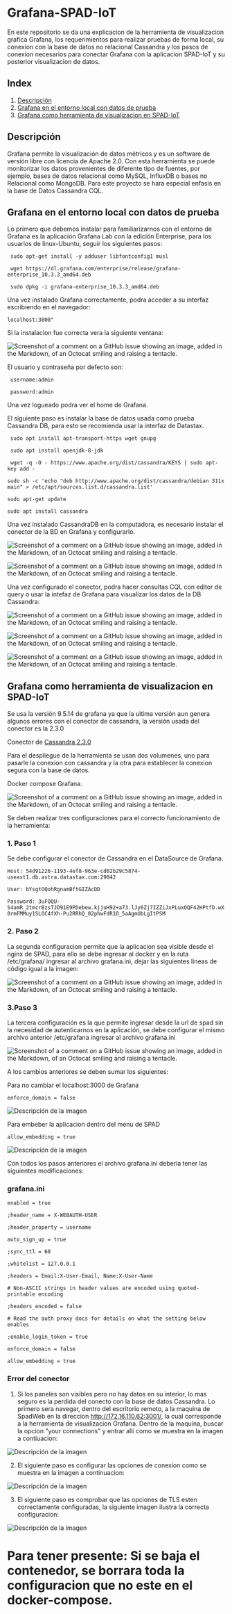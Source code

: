 # Grafana-SPAD-IoT
En este repositorio se da una explicacion de la herramienta de visualizacion grafica Grafana, los requerimientos para realizar pruebas de forma local, su conexion con la base de datos no relacional Cassandra y los pasos de conexion necesarios para conectar Grafana con la aplicacion SPAD-IoT y su posterior visualizacion de datos.

## Index

1. [Descripción](#Descripción)
2. [Grafana en el entorno local con datos de prueba](#Grafana-en-el-entorno-local-con-datos-de-prueba)
3. [Grafana como herramienta de visualizacion en SPAD-IoT](#Grafana-como-herramienta-de-visualizacion-en-SPAD-IoT)


## Descripción

Grafana permite la visualización de datos métricos y es un software de versión libre con licencia de Apache 2.0. Con esta herramienta se puede monitorizar los datos provenientes de diferente tipo de fuentes, por ejemplo, bases de datos relacional como MySQL, InfluxDB o bases no Relacional como MongoDB. Para este proyecto se hara especial enfasis en la base de Datos Cassandra CQL.

## Grafana en el entorno local con datos de prueba

Lo primero que debemos instalar para familiarizarnos con el entorno de Grafana es la aplicación Grafana Lab con la edición Enterprise, para los usuarios de linux-Ubuntu, seguir los siguientes pasos:

` sudo apt-get install -y adduser libfontconfig1 musl`

` wget https://dl.grafana.com/enterprise/release/grafana-enterprise_10.3.3_amd64.deb`

` sudo dpkg -i grafana-enterprise_10.3.3_amd64.deb`

Una vez instalado Grafana correctamente, podra acceder a su interfaz escribiendo en el navegador:

`localhost:3000"`

Si la instalacion fue correcta vera la siguiente ventana:

![Screenshot of a comment on a GitHub issue showing an image, added in the Markdown, of an Octocat smiling and raising a tentacle.](https://i.postimg.cc/cJqrbDs9/Captura-de-pantalla-2024-02-23-131130.png)

El usuario y contraseña por defecto son:

` username:admin`

` password:admin`

Una vez logueado podra ver el home de Grafana.

El siguiente paso es instalar la base de datos usada como prueba Cassandra DB, para esto se recomienda usar la interfaz de Datastax.

` sudo apt install apt-transport-https wget gnupg`

` sudo apt install openjdk-8-jdk`

` wget -q -O - https://www.apache.org/dist/cassandra/KEYS | sudo apt-key add -`

`sudo sh -c 'echo "deb http://www.apache.org/dist/cassandra/debian 311x main" > /etc/apt/sources.list.d/cassandra.list'`

`sudo apt-get update`

`sudo apt install cassandra`

Una vez instalado CassandraDB en la computadora, es necesario instalar el conector de la BD en Grafana y configurarlo.

![Screenshot of a comment on a GitHub issue showing an image, added in the Markdown, of an Octocat smiling and raising a tentacle.](https://i.postimg.cc/hvFHTdg5/Captura-de-pantalla-2024-02-23-132952.png)

![Screenshot of a comment on a GitHub issue showing an image, added in the Markdown, of an Octocat smiling and raising a tentacle.](https://i.postimg.cc/J4RXM7BN/Captura-de-pantalla-2024-02-23-133342.png)

Una vez configurado el conector, podra hacer consultas CQL con editor de query o usar la intefaz de Grafana para visualizar los datos de la DB Cassandra:

![Screenshot of a comment on a GitHub issue showing an image, added in the Markdown, of an Octocat smiling and raising a tentacle.](Capturas/prueba1.png)

![Screenshot of a comment on a GitHub issue showing an image, added in the Markdown, of an Octocat smiling and raising a tentacle.](Capturas/prueba2.png)

![Screenshot of a comment on a GitHub issue showing an image, added in the Markdown, of an Octocat smiling and raising a tentacle.](Capturas/prueba3.png)


## Grafana como herramienta de visualizacion en SPAD-IoT

Se usa la versión 9.5.14 de grafana ya que la ultima versión aun genera algunos errores con el conector de cassandra, la versión usada del conector es la 2.3.0 

Conector de [Cassandra 2.3.0](https://github.com/HadesArchitect/GrafanaCassandraDatasource/releases/download/2.3.0/cassandra-datasource-2.3.0.zip)

Para el despliegue de la herramienta se usan dos volumenes, uno para pasarle la conexion con cassandra y la otra para establecer la conexion segura con la base de datos.

Docker compose Grafana.

![Screenshot of a comment on a GitHub issue showing an image, added in the Markdown, of an Octocat smiling and raising a tentacle.](https://i.postimg.cc/Vv7g8J4N/Captura-de-pantalla-2024-02-23-141018.png)

Se deben realizar tres configuraciones para el correcto funcionamiento de la herramienta:

### 1. Paso 1
Se debe configurar el conector de Cassandra en el DataSource de Grafana.

`Host: 54d91226-1193-4ef8-963e-cd02b29c5874-useast1.db.astra.datastax.com:29042`

`User: bYsgtOQohRgnamBftGIZAcDD `

`Password: 3uFOQU-S4amR_2tmcrBzsTJD91E9PDebew.kjjuH92+a73.lJy6Zj7IZZiJxPLuxOQF42HPtfD.wX0rmFMMuy1SLOC4fXh-Pu2RRhQ_02phwFdR1O_5aAgmUbLgItPSM `

### 2. Paso 2
La segunda configuracion permite que la aplicacion sea visible desde el nginx de SPAD, para ello se debe ingresar al docker y en la ruta /etc/grafana/ ingresar al archivo grafana.ini, dejar las siguientes lineas de código igual a la imagen:

![Screenshot of a comment on a GitHub issue showing an image, added in the Markdown, of an Octocat smiling and raising a tentacle.](https://i.postimg.cc/wB7n1dnM/Captura-de-pantalla-2024-02-23-142335.png)

### 3.Paso 3
La tercera configuración es la que permite ingresar desde la url de spad sin la necesidad de autenticarnos en la aplicación, se debe configurar el mismo archivo anterior /etc/grafana ingresar al archivo grafana.ini

![Screenshot of a comment on a GitHub issue showing an image, added in the Markdown, of an Octocat smiling and raising a tentacle.](Capturas/auth_proxy.png)

A los cambios anteriores se deben sumar los siguientes:

Para no cambiar el localhost:3000 de Grafana

`enforce_domain = false `

![Descripción de la imagen](Capturas/enforced_domain.png)

Para embeber la aplicacion dentro del menu de SPAD

`allow_embedding = true`

![Descripción de la imagen](Capturas/allow_embedding.png)

Con todos los pasos anteriores el archivo grafana.ini deberia tener las siguientes modificaciones:

### grafana.ini

`enabled = true`

`;header_name = X-WEBAUTH-USER`

`;header_property = username`

`auto_sign_up = true`

`;sync_ttl = 60`

`;whitelist = 127.0.0.1`

`;headers = Email:X-User-Email, Name:X-User-Name`

`# Non-ASCII strings in header values are encoded using quoted-printable encoding`

`;headers_encoded = false`

`# Read the auth proxy docs for details on what the setting below enables`

`;enable_login_token = true`

`enforce_domain = false`

`allow_embedding = true`

### Error del conector

1. Si los paneles son visibles pero no hay datos en su interior, lo mas seguro es la perdida del conecto con la base de datos Cassandra. Lo primero sera navegar, dentro del escritorio remoto, a la maquina de SpadWeb en la direccion http://172.16.110.62:3001/, la cual corresponde a la herramienta de visualizacion Grafana. Dentro de la maquina, buscar la opcion "your connections" y entrar alli como se muestra en la imagen a contiuacion:

![Descripción de la imagen](Capturas/configuracion1.png)

2. El siguiente paso es configurar las opciones de conexion como se muestra en la imagen a continuacion:

![Descripción de la imagen](Capturas/configuracion2.png)

3. El siguiente paso es comprobar que las opciones de TLS esten correctamente configuradas, la siguiente imagen ilustra la correcta configuracion:

![Descripción de la imagen](Capturas/configuracion3.png)




# Para tener presente: Si se baja el contenedor, se borrara toda la configuracion que no este en el docker-compose.
